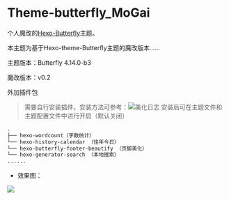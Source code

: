 # Theme-butterfly_MoGai
个人魔改的[Hexo-Butterfly](https://github.com/jerryc127/hexo-theme-butterfly)主题。

本主题为基于Hexo-theme-Butterfly主题的魔改版本……

主题版本：Butterfly 4.14.0-b3

魔改版本：v0.2

外加插件包
> 需要自行安装插件，安装方法可参考：![美化日志](https://www.almango.cn/2024/07/18/Butterfly%E4%B8%BB%E9%A2%98%E9%AD%94%E6%94%B9%E6%97%A5%E5%BF%97/)
> 安装后可在主题文件和主题配置文件中进行开启（默认关闭）

```BASH
.
├── hexo-wordcount（字数统计）
└── hexo-history-calendar （往年今日）
└── hexo-butterfly-footer-beautify （页脚美化）
└── hexo-generator-search （本地搜索）
......
```

 - 效果图：

![](https://testingcf.jsdelivr.net/gh/Almango/Blog_imgbed@main/other/index.png)


